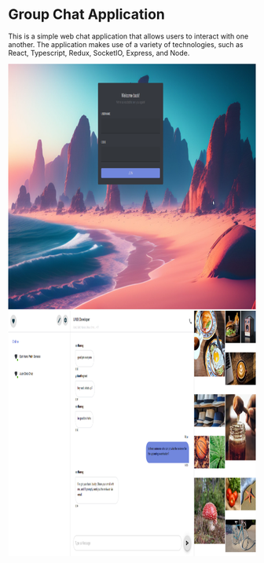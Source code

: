# Group Chat Application

This is a simple web chat application that allows users to interact with one another. The application makes use of a variety of technologies, such as React, Typescript, Redux, SocketIO, Express, and Node.

<img src="https://github.com/earlhansg/group-chat-app/blob/main/assets/images/login-page.png" style=" width:1200px ; height:500px ">
<img src="https://github.com/earlhansg/group-chat-app/blob/main/assets/images/main-page.png" style=" width:1200px ; height:500px ">
